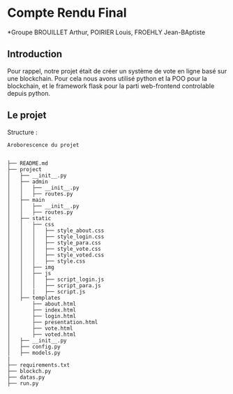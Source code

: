 # Compte Rendu Final

*Groupe BROUILLET Arthur, POIRIER Louis, FROEHLY Jean-BAptiste

## Introduction 

Pour rappel, notre projet était de créer un système de vote en ligne basé sur une blockchain. Pour cela nous avons utilisé python et la POO pour la blockchain, et le framework flask pour la parti web-frontend controlable depuis python.

## Le projet 

Structure :

```
Aroborescence du projet


├── README.md
├── project
│   ├── __init__.py
│   ├── admin
│   │   ├── __init__.py
│   │   ├── routes.py
│   ├── main
│   │   ├── __init__.py
│   │   ├── routes.py
│   ├── static
│   │   ├── css
│   │   │   ├── style_about.css
│   │   │   ├── style_login.css
│   │   │   ├── style_para.css
│   │   │   ├── style_vote.css
│   │   │   ├── style_voted.css
│   │   │   ├── style.css	
│   │   ├── img
│   │   ├── js
│   │   │   ├── script_login.js
│   │   │   ├── script_para.js
│   │   |   ├── script.js
│   ├── templates
│       ├── about.html
│       ├── index.html
│       ├── login.html
│       ├── presentation.html
│       ├── vote.html
│       ├── voted.html
│   ├── __init__.py
│   ├── config.py
│   ├── models.py
|
├── requirements.txt
├── blockch.py
├── datas.py
├── run.py

```
